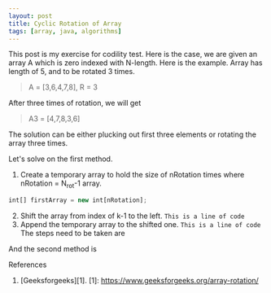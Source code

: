 ```yaml
---
layout: post
title: Cyclic Rotation of Array 
tags: [array, java, algorithms]
---
```


This post is my exercise for codility test. Here is the case, we are given an array A which is zero indexed with N-length. Here is the example. Array has length of 5, and to be rotated 3 times. 
> A = [3,6,4,7,8], R = 3

After three times of rotation, we will get

>A3 = [4,7,8,3,6]

The solution can be either plucking out first three elements or rotating the array three times.

Let's solve on the first method.
1. Create a temporary array to hold the size of nRotation times where nRotation = N<sub>rot</sub>-1 array.
```javascript
int[] firstArray = new int[nRotation];
```
2. Shift the array from index of k-1 to the left.
`This is a line of code
`
3. Append the temporary array to the shifted one.
`This is a line of code
`
The steps need to be taken are

And the second method is


References<br>
1. [Geeksforgeeks][1].
[1]: https://www.geeksforgeeks.org/array-rotation/
